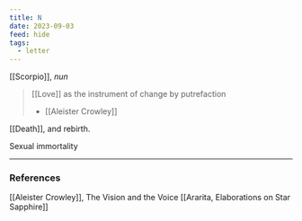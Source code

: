 ```yaml
---
title: N
date: 2023-09-03
feed: hide
tags:
  - letter
---
```


[[Scorpio]], _nun_ 

>[[Love]] as the instrument of change by putrefaction
>- [[Aleister Crowley]]

[[Death]], and rebirth.

Sexual immortality

___
### References
[[Aleister Crowley]], The Vision and the Voice
[[Ararita, Elaborations on Star Sapphire]]
